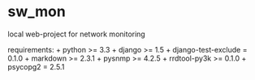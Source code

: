 sw_mon
======

local web-project for network monitoring

requirements:
    + python >= 3.3
    + django >= 1.5
    + django-test-exclude = 0.1.0
    + markdown >= 2.3.1
    + pysnmp >= 4.2.5
    + rrdtool-py3k >= 0.1.0
    + psycopg2 = 2.5.1
